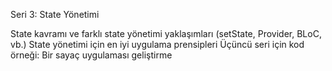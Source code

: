 Seri 3: State Yönetimi

State kavramı ve farklı state yönetimi yaklaşımları (setState, Provider, BLoC, vb.)
State yönetimi için en iyi uygulama prensipleri
Üçüncü seri için kod örneği: Bir sayaç uygulaması geliştirme
